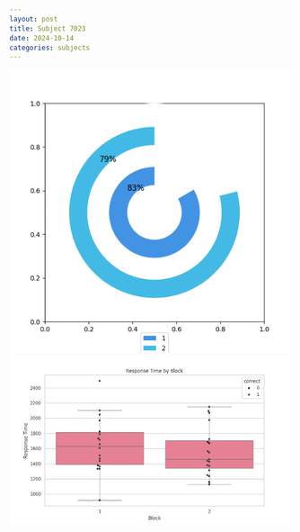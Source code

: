 ```yaml
---
layout: post
title: Subject 7023
date: 2024-10-14
categories: subjects
---
```


![](data/7023/run-4/7023__acc_test.png)
![](data/7023/run-4/7023_rt.png)
